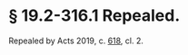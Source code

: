# § 19.2-316.1 Repealed.

<p>Repealed by Acts 2019, c. <a href='http://lis.virginia.gov/cgi-bin/legp604.exe?191+ful+CHAP0618'>618</a>, cl. 2.</p><p></p>